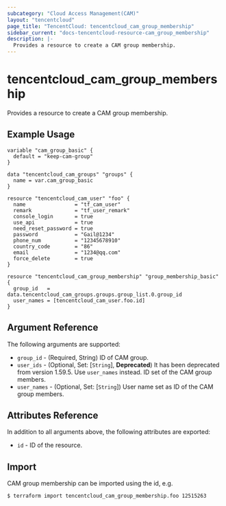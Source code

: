 ```yaml
---
subcategory: "Cloud Access Management(CAM)"
layout: "tencentcloud"
page_title: "TencentCloud: tencentcloud_cam_group_membership"
sidebar_current: "docs-tencentcloud-resource-cam_group_membership"
description: |-
  Provides a resource to create a CAM group membership.
---
```


# tencentcloud_cam_group_membership

Provides a resource to create a CAM group membership.

## Example Usage

```hcl
variable "cam_group_basic" {
  default = "keep-cam-group"
}

data "tencentcloud_cam_groups" "groups" {
  name = var.cam_group_basic
}

resource "tencentcloud_cam_user" "foo" {
  name                = "tf_cam_user"
  remark              = "tf_user_remark"
  console_login       = true
  use_api             = true
  need_reset_password = true
  password            = "Gail@1234"
  phone_num           = "12345678910"
  country_code        = "86"
  email               = "1234@qq.com"
  force_delete        = true
}

resource "tencentcloud_cam_group_membership" "group_membership_basic" {
  group_id   = data.tencentcloud_cam_groups.groups.group_list.0.group_id
  user_names = [tencentcloud_cam_user.foo.id]
}
```

## Argument Reference

The following arguments are supported:

* `group_id` - (Required, String) ID of CAM group.
* `user_ids` - (Optional, Set: [`String`], **Deprecated**) It has been deprecated from version 1.59.5. Use `user_names` instead. ID set of the CAM group members.
* `user_names` - (Optional, Set: [`String`]) User name set as ID of the CAM group members.

## Attributes Reference

In addition to all arguments above, the following attributes are exported:

* `id` - ID of the resource.



## Import

CAM group membership can be imported using the id, e.g.

```
$ terraform import tencentcloud_cam_group_membership.foo 12515263
```


